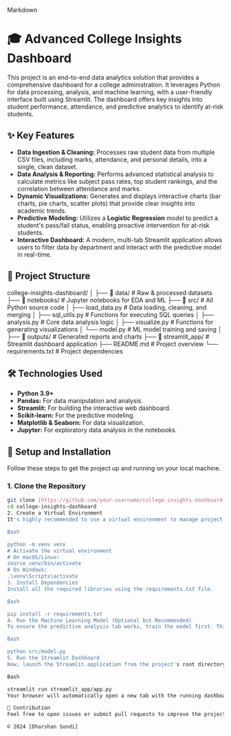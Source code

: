 Markdown

# 🎓 Advanced College Insights Dashboard

This project is an end-to-end data analytics solution that provides a comprehensive dashboard for a college administration. It leverages Python for data processing, analysis, and machine learning, with a user-friendly interface built using Streamlit. The dashboard offers key insights into student performance, attendance, and predictive analytics to identify at-risk students.

## ✨ Key Features

* **Data Ingestion & Cleaning:** Processes raw student data from multiple CSV files, including marks, attendance, and personal details, into a single, clean dataset.
* **Data Analysis & Reporting:** Performs advanced statistical analysis to calculate metrics like subject pass rates, top student rankings, and the correlation between attendance and marks.
* **Dynamic Visualizations:** Generates and displays interactive charts (bar charts, pie charts, scatter plots) that provide clear insights into academic trends.
* **Predictive Modeling:** Utilizes a **Logistic Regression** model to predict a student's pass/fail status, enabling proactive intervention for at-risk students.
* **Interactive Dashboard:** A modern, multi-tab Streamlit application allows users to filter data by department and interact with the predictive model in real-time.

## 📁 Project Structure

college-insights-dashboard/
│
├── 📁 data/                  # Raw & processed datasets
├── 📁 notebooks/              # Jupyter notebooks for EDA and ML
├── 📁 src/                    # All Python source code
│   ├── load_data.py          # Data loading, cleaning, and merging
│   ├── sql_utils.py          # Functions for executing SQL queries
│   ├── analysis.py           # Core data analysis logic
│   ├── visualize.py          # Functions for generating visualizations
│   └── model.py              # ML model training and saving
│
├── 📁 outputs/                # Generated reports and charts
├── 📁 streamlit_app/          # Streamlit dashboard application
├── README.md                 # Project overview
└── requirements.txt          # Project dependencies


## 🛠️ Technologies Used

* **Python 3.9+**
* **Pandas:** For data manipulation and analysis.
* **Streamlit:** For building the interactive web dashboard.
* **Scikit-learn:** For the predictive modeling.
* **Matplotlib & Seaborn:** For data visualization.
* **Jupyter:** For exploratory data analysis in the notebooks.

## 🚀 Setup and Installation

Follow these steps to get the project up and running on your local machine.

### 1. Clone the Repository

```bash
git clone [https://github.com/your-username/college-insights-dashboard.git](https://github.com/your-username/college-insights-dashboard.git)
cd college-insights-dashboard
2. Create a Virtual Environment
It's highly recommended to use a virtual environment to manage project dependencies.

Bash

python -m venv venv
# Activate the virtual environment
# On macOS/Linux:
source venv/bin/activate
# On Windows:
.\venv\Scripts\activate
3. Install Dependencies
Install all the required libraries using the requirements.txt file.

Bash

pip install -r requirements.txt
4. Run the Machine Learning Model (Optional but Recommended)
To ensure the predictive analysis tab works, train the model first. This will save model.pkl to the outputs folder.

Bash

python src/model.py
5. Run the Streamlit Dashboard
Now, launch the Streamlit application from the project's root directory.

Bash

streamlit run streamlit_app/app.py
Your browser will automatically open a new tab with the running dashboard.

🤝 Contribution
Feel free to open issues or submit pull requests to improve the project.

© 2024 [Dharshan Sondi]